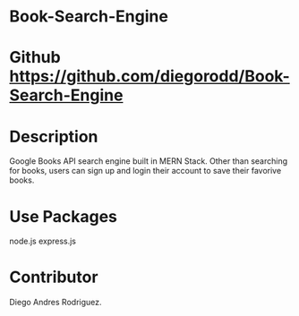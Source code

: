 # Book-Search-Engine

# Github https://github.com/diegorodd/Book-Search-Engine

# Description 
Google Books API search engine built in MERN Stack. Other than searching for books, users can sign up and login their account to save their favorive books.

# Use Packages
 
 node.js
 express.js

 # Contributor
Diego Andres Rodriguez.


